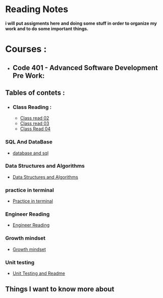 # Reading Notes
  **i will put assigments here and doing some stuff in order to organize my work and to do some important things.**
# Courses : 
- ## **Code 401 - Advanced Software Development** Pre Work:

## Tables of contets : 

- ### Class Reading : 
    - [Class read 02 ](./Class02-read.md)
    - [Class read 03](./Class03-read.md)
    - [Class Read 04](./Class04-read.md)


### SQL And DataBase 

- [database and sql](sqlpractice.md)

### Data Structures and Algorithms
 
- [Data Structures and Algorithms](./Data%20Structures%20and%20Algorithms.md)


### practice in terminal

- [Practice in terminal](./Practice-in-terminal.md)

### Engineer Reading

- [Engineer Reading](./Engineering%20Readings.md)

### Growth mindset

- [Growth mindset](./Growthmindset.md)

### Unit testing

- [Unit Testing and Readme](Class02-read.md)

## Things I want to know more about
